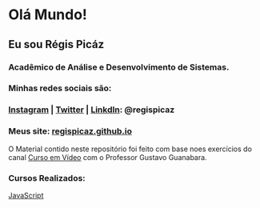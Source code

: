 # Olá Mundo!

## Eu sou Régis Picáz

### Acadêmico de Análise e Desenvolvimento de Sistemas.

### Minhas redes sociais são:

### [Instagram](https://instagram.com/regispicaz) | [Twitter](https://twitter.com/regispicaz) | [LinkdIn](https://linkedin.com/in/regispicaz): @regispicaz 

### Meus site: [regispicaz.github.io](https://regispicaz.github.io)

O Material contido neste repositório foi feito com base noes exercícios do canal [Curso em Vídeo](https://youtube.com/cursoemvideo) com o Professor Gustavo Guanabara.

### Cursos Realizados:

[JavaScript](https://github.com/regispicaz/curos_em_video/javascript/)

